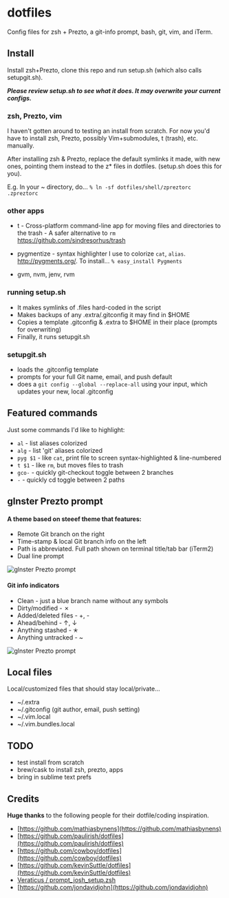 dotfiles
========

Config files for zsh + Prezto, a git-info prompt, bash, git, vim, and iTerm.

## Install
Install zsh+Prezto, clone this repo and run setup.sh (which also calls setupgit.sh).

***Please review setup.sh to see what it does. It may overwrite your current configs.***

### zsh, Prezto, vim
I haven't gotten around to testing an install from scratch. For now you'd have to install zsh, Prezto, possibly Vim+submodules, t (trash), etc. manually.

After installing zsh & Prezto, replace the default symlinks it made, with new ones, pointing them instead to the z* files in dotfiles. (setup.sh does this for you).

E.g. In your ~ directory, do...
```% ln -sf dotfiles/shell/zpreztorc .zpreztorc```

### other apps
- t - Cross-platform command-line app for moving files and directories to the trash - A safer alternative to `rm` https://github.com/sindresorhus/trash
- pygmentize - syntax highlighter I use to colorize `cat`, `alias`. http://pygments.org/.
To install...
	```% easy_install Pygments```

- gvm, nvm, jenv, rvm

### running setup.sh

- It makes symlinks of .files hard-coded in the script
- Makes backups of any .extra/.gitconfig it may find in $HOME
- Copies a template .gitconfig & .extra to $HOME in their place (prompts for overwriting)
- Finally, it runs setupgit.sh

### setupgit.sh
- loads the .gitconfig template
- prompts for your full Git name, email, and push default
- does a ```git config --global --replace-all``` using your input, which updates your new, local .gitconfig

## Featured commands
Just some commands I'd like to highlight:
- `al` - list aliases colorized
- `alg` - list 'git' aliases colorized
- `pyg $1` - like `cat`, print file to screen syntax-highlighted & line-numbered
- `t $1` - like `rm`, but moves files to trash
- `gco-` - quickly git-checkout toggle between 2 branches
- `-` - quickly cd toggle between 2 paths

## glnster Prezto prompt
#### A theme based on steeef theme that features:
- Remote Git branch on the right
- Time-stamp & local Git branch info on the left
- Path is abbreviated. Full path shown on terminal title/tab bar (iTerm2)
- Dual line prompt

![glnster Prezto prompt](screenshots/screenshot-3.png)
#### Git info indicators
- Clean - just a blue branch name without any symbols
- Dirty/modified - ✗
- Added/deleted files - +, -
- Ahead/behind - ↑, ↓
- Anything stashed - ✭
- Anything untracked - ~

![glnster Prezto prompt](screenshots/screenshot-2.png)

## Local files
Local/customized files that should stay local/private...

- ~/.extra
- ~/.gitconfig (git author, email, push setting)
- ~/.vim.local
- ~/.vim.bundles.local

## TODO
- test install from scratch
- brew/cask to install zsh, prezto, apps
- bring in sublime text prefs

## Credits
**Huge thanks** to the following people for their dotfile/coding inspiration.

- [https://github.com/mathiasbynens](https://github.com/mathiasbynens)
- [https://github.com/paulirish/dotfiles](https://github.com/paulirish/dotfiles)
- [https://github.com/cowboy/dotfiles](https://github.com/cowboy/dotfiles)
- [https://github.com/kevinSuttle/dotfiles](https://github.com/kevinSuttle/dotfiles)
- [Veraticus / prompt_josh_setup.zsh](https://gist.github.com/Veraticus/1b30a6b6cbe8dae57e9f)
- [https://github.com/jondavidjohn](https://github.com/jondavidjohn)
